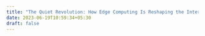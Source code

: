 ```yaml
---
title: "The Quiet Revolution: How Edge Computing Is Reshaping the Internet"
date: 2023-06-19T10:59:34+05:30
draft: false
---
```


